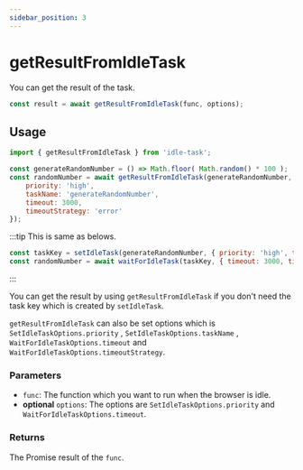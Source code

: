 ```yaml
---
sidebar_position: 3
---
```


# getResultFromIdleTask

You can get the result of the task.

```javascript
const result = await getResultFromIdleTask(func, options);
```

## Usage

```javascript
import { getResultFromIdleTask } from 'idle-task';

const generateRandomNumber = () => Math.floor( Math.random() * 100 );
const randomNumber = await getResultFromIdleTask(generateRandomNumber, {
    priority: 'high',
    taskName: 'generateRandomNumber',
    timeout: 3000,
    timeoutStrategy: 'error'
});
```

:::tip
This is same as belows.
```javascript
const taskKey = setIdleTask(generateRandomNumber, { priority: 'high', taskName: 'generateRandomNumber'})
const randomNumber = await waitForIdleTask(taskKey, { timeout: 3000, timeoutStrategy: 'error' });
```
:::

You can get the result by using `getResultFromIdleTask` if you don't need the task key which is created by `setIdleTask`.

`getResultFromIdleTask` can also be set options which is `SetIdleTaskOptions.priority` , `SetIdleTaskOptions.taskName` , `WaitForIdleTaskOptions.timeout` and `WaitForIdleTaskOptions.timeoutStrategy`.

### Parameters

- `func`: The function which you want to run when the browser is idle.
- **optional** `options`: The options are `SetIdleTaskOptions.priority` and  `WaitForIdleTaskOptions.timeout`.

### Returns

The Promise result of the `func`.
